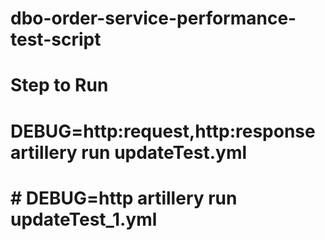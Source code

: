 # dbo-order-service-performance-test-script

# Step to Run
# DEBUG=http:request,http:response artillery run updateTest.yml 

# # DEBUG=http artillery run updateTest_1.yml
